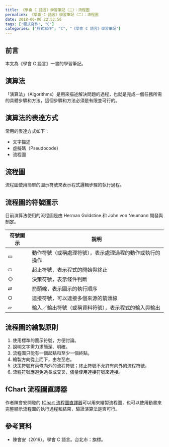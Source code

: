 ```yaml
---
title: 《學會 C 語言》學習筆記（二）：流程圖
permalink: 《學會-C-語言》學習筆記（二）：流程圖
date: 2018-06-06 22:53:56
tags: ["程式寫作", "C"]
categories: ["程式寫作", "C", "《學會 C 語言》學習筆記"]
---
```


## 前言

本文為《學會 C 語言》一書的學習筆記。

## 演算法

「演算法」（Algorithms）是用來描述解決問題的過程，也就是完成一個任務所需的具體步驟和方法，這個步驟和方法必須是有限並可行的。

## 演算法的表達方式

常用的表達方式如下：

- 文字描述
- 虛擬碼（Pseudocode）
- 流程圖

## 流程圖

流程圖使用簡單的圖示符號來表示程式邏輯步驟的執行過程。

## 流程圖的符號圖示

目前演算法使用的流程圖是由 Herman Goldstine 和 John von Neumann 開發與制定。

| 符號圖示 | 說明                                                     |
| -------- | -------------------------------------------------------- |
| ▭        | 動作符號（或稱處理符號），表示處理過程的動作或執行的操作 |
| ⬭        | 起止符號，表示程式的開始與終止                           |
| ◇        | 決策符號，表示條件判斷                                   |
| ⇄        | 箭頭線，表示圖示的執行順序                               |
| ○        | 連接符號，可以連接多個來源的箭頭線                       |
| ▱        | 輸入／輸出符號（或稱資料符號），表示程式的輸入與輸出     |

## 流程圖的繪製原則

1. 使用標準的圖示符號，方便討論。
2. 說明文字需力求簡潔、明確。
3. 流程圖只能有一個起點和至少一個終點。
4. 繪製方向從上而下，由左至右。
5. 決策符號有兩條向外的流程符號；終止符號不允許有向外的流程符號。
6. 流程符號應避免過長或交叉，儘量使用連接符號來連接。

## fChart 流程圖直譯器

作者陳會安開發的 [fChart 流程圖直譯器](http://fchart.is-best.net)可以用來繪製流程圖，也可以使用動畫來完整顯示流程圖的執行過程和結果，驗證演算法是否可行。

## 參考資料

- 陳會安（2016）。學會 C 語言。台北市：旗標。
